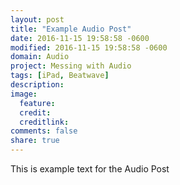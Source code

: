 ```yaml
---
layout: post
title: "Example Audio Post"
date: 2016-11-15 19:58:58 -0600
modified: 2016-11-15 19:58:58 -0600
domain: Audio
project: Messing with Audio
tags: [iPad, Beatwave]
description:
image:
  feature:
  credit:
  creditlink:
comments: false
share: true
---
```


This is example text for the Audio Post
